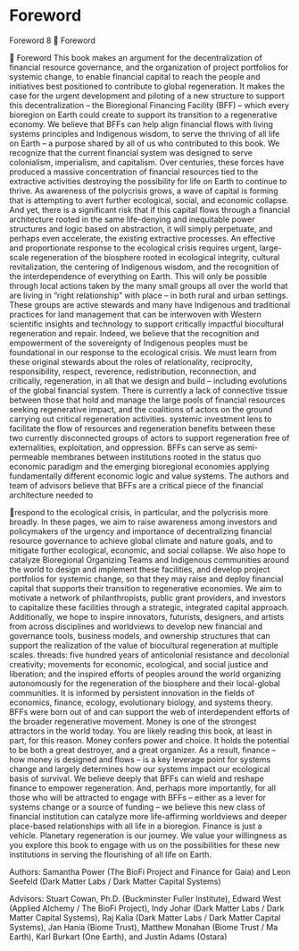# Foreword
Foreword 8
 Foreword

 Foreword
This book makes an argument for the decentralization of financial resource
governance, and the organization of project portfolios for systemic change, to
enable financial capital to reach the people and initiatives best positioned to
contribute to global regeneration. It makes the case for the urgent development
and piloting of a new structure to support this decentralization – the Bioregional
Financing Facility (BFF) – which every bioregion on Earth could create to support its
transition to a regenerative economy. We believe that BFFs can help align financial
flows with living systems principles and Indigenous wisdom, to serve the thriving of
all life on Earth – a purpose shared by all of us who contributed to this book.
We recognize that the current financial system was designed to serve colonialism,
imperialism, and capitalism. Over centuries, these forces have produced a
massive concentration of financial resources tied to the extractive activities
destroying the possibility for life on Earth to continue to thrive. As awareness of
the polycrisis grows, a wave of capital is forming that is attempting to avert further
ecological, social, and economic collapse. And yet, there is a significant risk that if
this capital flows through a financial architecture rooted in the same life-denying
and inequitable power structures and logic based on abstraction, it will simply
perpetuate, and perhaps even accelerate, the existing extractive processes.
An effective and proportionate response to the ecological crisis requires urgent,
large-scale regeneration of the biosphere rooted in ecological integrity, cultural
revitalization, the centering of Indigenous wisdom, and the recognition of the
interdependence of everything on Earth. This will only be possible through local
actions taken by the many small groups all over the world that are living in “right
relationship” with place – in both rural and urban settings. These groups are active
stewards and many have Indigenous and traditional practices for land management
that can be interwoven with Western scientific insights and technology to support
critically impactful biocultural regeneration and repair.
Indeed, we believe that the recognition and empowerment of the sovereignty
of Indigenous peoples must be foundational in our response to the ecological
crisis. We must learn from these original stewards about the roles of relationality,
reciprocity, responsibility, respect, reverence, redistribution, reconnection, and
critically, regeneration, in all that we design and build – including evolutions of the
global financial system.
There is currently a lack of connective tissue between those that hold and
manage the large pools of financial resources seeking regenerative impact, and
the coalitions of actors on the ground carrying out critical regeneration activities.
systemic investment lens to facilitate the flow of resources and regeneration
benefits between these two currently disconnected groups of actors to support
regeneration free of externalities, exploitation, and oppression. BFFs can serve
as semi-permeable membranes between institutions rooted in the status
quo economic paradigm and the emerging bioregional economies applying
fundamentally different economic logic and value systems. The authors and team of
advisors believe that BFFs are a critical piece of the financial architecture needed to

respond to the ecological crisis, in particular, and the polycrisis more broadly.
In these pages, we aim to raise awareness among investors and policymakers
of the urgency and importance of decentralizing financial resource governance
to achieve global climate and nature goals, and to mitigate further ecological,
economic, and social collapse. We also hope to catalyze Bioregional Organizing
Teams and Indigenous communities around the world to design and implement
these facilities, and develop project portfolios for systemic change, so that they
may raise and deploy financial capital that supports their transition to regenerative
economies. We aim to motivate a network of philanthropists, public grant providers,
and investors to capitalize these facilities through a strategic, integrated capital
approach. Additionally, we hope to inspire innovators, futurists, designers, and
artists from across disciplines and worldviews to develop new financial and
governance tools, business models, and ownership structures that can support the
realization of the value of biocultural regeneration at multiple scales.
threads: five hundred years of anticolonial resistance and decolonial creativity;
movements for economic, ecological, and social justice and liberation; and the
inspired efforts of peoples around the world organizing autonomously for the
regeneration of the biosphere and their local-global communities. It is informed
by persistent innovation in the fields of economics, finance, ecology, evolutionary
biology, and systems theory. BFFs were born out of and can support the web of
interdependent efforts of the broader regenerative movement.
Money is one of the strongest attractors in the world today. You are likely reading
this book, at least in part, for this reason. Money confers power and choice. It holds
the potential to be both a great destroyer, and a great organizer. As a result, finance
– how money is designed and flows – is a key leverage point for systems change
and largely determines how our systems impact our ecological basis of survival.
We believe deeply that BFFs can wield and reshape finance to empower
regeneration. And, perhaps more importantly, for all those who will be attracted to
engage with BFFs – either as a lever for systems change or a source of funding –
we believe this new class of financial institution can catalyze more life-affirming
worldviews and deeper place-based relationships with all life in a bioregion.
Finance is just a vehicle. Planetary regeneration is our journey.
We value your willingness as you explore this book to engage with us on the
possibilities for these new institutions in serving the flourishing of all life on Earth.

Authors: Samantha Power (The BioFi Project and Finance for Gaia)
and Leon Seefeld (Dark Matter Labs / Dark Matter Capital Systems)

Advisors: Stuart Cowan, Ph.D. (Buckminster Fuller Institute), Edward West (Applied
Alchemy / The BioFi Project), Indy Johar (Dark Matter Labs / Dark Matter Capital
Systems), Raj Kalia (Dark Matter Labs / Dark Matter Capital Systems), Jan Hania
(Biome Trust), Matthew Monahan (Biome Trust / Ma Earth), Karl Burkart (One Earth),
and Justin Adams (Ostara)
